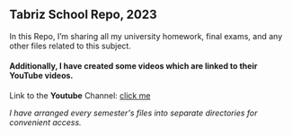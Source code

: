 ##  Tabriz School Repo, 2023

In this Repo, I’m sharing all my university homework, final exams, and any other files related to this subject.

####  **Additionally, I have created some videos which are linked to their YouTube videos.**

Link to the **Youtube** Channel: [click me](https://www.youtube.com/channel/UCPvfbajBXGUAHp2dLxor7XQ)

*I have arranged every semester's files into separate directories for convenient access.*

